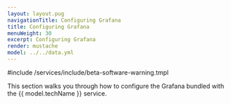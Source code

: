 ```yaml
---
layout: layout.pug
navigationTitle: Configuring Grafana
title: Configuring Grafana
menuWeight: 30
excerpt: Configuring Grafana
render: mustache
model: ../../data.yml
---
```


#include /services/include/beta-software-warning.tmpl

This section walks you through how to configure the Grafana bundled with the {{ model.techName }} service.
